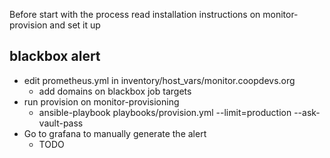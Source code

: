 Before start with the process read installation instructions on monitor-provision and set it up
## blackbox alert
- edit prometheus.yml in inventory/host_vars/monitor.coopdevs.org
    - add domains on blackbox job targets
- run provision on monitor-provisioning
    - ansible-playbook playbooks/provision.yml --limit=production --ask-vault-pass
- Go to grafana to manually generate the alert
    - TODO